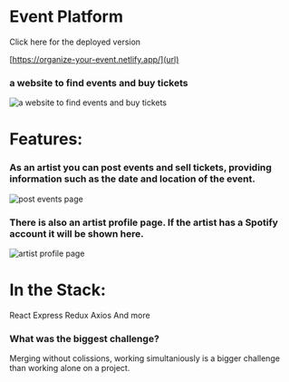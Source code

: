 # Event Platform 
Click here for the deployed version

[https://organize-your-event.netlify.app/](url)

### a website to find events and buy tickets
![a website to find events and buy tickets](https://res.cloudinary.com/dqqb0ldgk/image/upload/c_scale,w_600/v1652443619/pictures%20for%20Event%20Platform/EP_Events2_ey0xw3.png)

# Features:
### As an artist you can post events and sell tickets, providing information such as the date and location of the event.   
  ![post events page](https://res.cloudinary.com/dqqb0ldgk/image/upload/c_scale,w_600/v1652266201/pictures%20for%20Event%20Platform/EP_post_event_fwlyvs.png)

### There is also an artist profile page. If the artist has a Spotify account it will be shown here.  
 ![artist profile page](https://res.cloudinary.com/dqqb0ldgk/image/upload/c_scale,w_600/v1652266200/pictures%20for%20Event%20Platform/EP_artist_details_fxclrx.png)
  
# In the Stack:
React
Express
Redux
Axios
And more

### What was the biggest challenge?
Merging without colissions, working simultaniously is a bigger challenge than working alone on a project.





